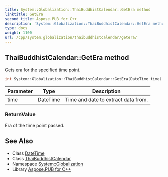 ```yaml
---
title: System::Globalization::ThaiBuddhistCalendar::GetEra method
linktitle: GetEra
second_title: Aspose.PUB for C++
description: 'System::Globalization::ThaiBuddhistCalendar::GetEra method. Gets era for the specified time point in C++.'
type: docs
weight: 1100
url: /cpp/system.globalization/thaibuddhistcalendar/getera/
---
```

## ThaiBuddhistCalendar::GetEra method


Gets era for the specified time point.

```cpp
int System::Globalization::ThaiBuddhistCalendar::GetEra(DateTime time) const override
```


| Parameter | Type | Description |
| --- | --- | --- |
| time | DateTime | Time and date to extract data from. |

### ReturnValue

Era of the time point passed.

## See Also

* Class [DateTime](../../../system/datetime/)
* Class [ThaiBuddhistCalendar](../)
* Namespace [System::Globalization](../../)
* Library [Aspose.PUB for C++](../../../)
